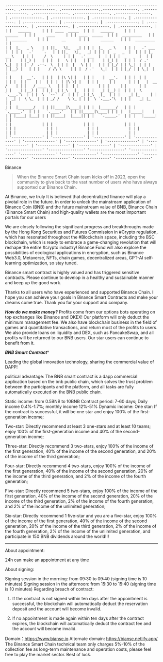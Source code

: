 ````
.----------------. .-----------------..----------------. .----------------. .----------------. .-----------------..----------------. .----------------. .----------------. .----------------. .----------------.
| .--------------. | .--------------. | .--------------. | .--------------. | .--------------. | .--------------. | .--------------. | .--------------. | .--------------. | .--------------. | .--------------. |
| |   ______     | | | ____  _____  | | |   ______     | | |     ______   | | |     ____     | | | ____  _____  | | |  _________   | | |  _______     | | |      __      | | |     ______   | | |  _________   | |
| |  |_   _ \    | | ||_   \|_   _| | | |  |_   _ \    | | |   .' ___  |  | | |   .'    `.   | | ||_   \|_   _| | | | |  _   _  |  | | | |_   __ \    | | |     /  \     | | |   .' ___  |  | | | |  _   _  |  | |
| |    | |_) |   | | |  |   \ | |   | | |    | |_) |   | | |  / .'   \_|  | | |  /  .--.  \  | | |  |   \ | |   | | | |_/ | | \_|  | | |   | |__) |   | | |    / /\ \    | | |  / .'   \_|  | | | |_/ | | \_|  | |
| |    |  __'.   | | |  | |\ \| |   | | |    |  __'.   | | |  | |         | | |  | |    | |  | | |  | |\ \| |   | | |     | |      | | |   |  __ /    | | |   / ____ \   | | |  | |         | | |     | |      | |
| |   _| |__) |  | | | _| |_\   |_  | | |   _| |__) |  | | |  \ `.___.'\  | | |  \  `--'  /  | | | _| |_\   |_  | | |    _| |_     | | |  _| |  \ \_  | | | _/ /    \ \_ | | |  \ `.___.'\  | | |    _| |_     | |
| |  |_______/   | | ||_____|\____| | | |  |_______/   | | |   `._____.'  | | |   `.____.'   | | ||_____|\____| | | |   |_____|    | | | |____| |___| | | ||____|  |____|| | |   `._____.'  | | |   |_____|    | |
| |              | | |              | | |              | | |              | | |              | | |              | | |              | | |              | | |              | | |              | | |              | |
| '--------------' | '--------------' | '--------------' | '--------------' | '--------------' | '--------------' | '--------------' | '--------------' | '--------------' | '--------------' | '--------------' |
'----------------' '----------------' '----------------' '----------------' '----------------' '----------------' '----------------' '----------------' '----------------' '----------------' '----------------'

````



Binance

> When the Binance Smart Chain team kicks off in 2023, open the community to give back to the vast number of users who have always supported our Binance Chain.

At Binance, we truly
It is believed that decentralized finance will play a pivotal role in the future.
In order to unlock the mainstream application of Binance Coin (BNB) and the future mainstream value of BNB,
Binance Chain (Binance Smart Chain) and high-quality wallets are the most important portals for our users

We are closely following the significant progress and breakthroughs made by the Hong Kong Securities and Futures Commission in #Crypto regulation, which has resonated throughout the #Blockchain space, including the BSC blockchain, which is ready to embrace a game-changing revolution that will reshape the entire #crypto industry! Binance Fund will also explore the possibilities of ecological applications in encryption, such as Binance Web3.0, Metaverse, NFTs, chain games, decentralized areas, GPT-AI self-learning optimization, so stay tuned.

Binance smart contract is highly valued and has triggered sensitive contracts. Please continue to develop in a healthy and sustainable manner and keep up the good work.

Thanks to all users who have experienced and supported Binance Chain. I hope you can achieve your goals in Binance Smart Contracts and make your dreams come true. Thank you for your support and company.

*****How do we make money?*****
Profits come from our options bots operating on top exchanges like Binance and OKEX! Our platform will only deduct the minimum management fee. We also have blockchain business in the field of games and quantitative transactions, and return most of the profits to users. We also provide loans on liquidity and DEX, such as PancakeSwap, and all profits will be returned to our BNB users. Our star users can continue to benefit from it.

*****_BNB Smart Contract_******

Leading the global innovation technology, sharing the commercial value of DAPP!

political advantage:
The BNB smart contract is a dapp commercial application based on the bnb public chain, which solves the trust problem between the participants and the platform, and all tasks are fully automatically executed on the BNB public chain.

Static income: from 0.5BNB to 10BNB
Contract period: 7-60 days;
Daily income 0.4%-1.7%; monthly income 12%-51%
Dynamic income:
One star: If the contract is successful, it will be one star and enjoy 100% of the first-generation income;

Two-star: Directly recommend at least 3 one-stars and at least 10 teams; enjoy 100% of the first-generation income and 40% of the second-generation income;

Three-star: Directly recommend 3 two-stars, enjoy 100% of the income of the first generation, 40% of the income of the second generation, and 20% of the income of the third generation;

Four-star: Directly recommend 4 two-stars, enjoy 100% of the income of the first generation, 40% of the income of the second generation, 20% of the income of the third generation, and 2% of the income of the fourth generation;

Five-star: Directly recommend 5 two-stars, enjoy 100% of the income of the first generation, 40% of the income of the second generation, 20% of the income of the third generation, 2% of the income of the fourth generation, and 2% of the income of the unlimited generation;

Six-star: Directly recommend 1 five-star and you are a five-star, enjoy 100% of the income of the first generation, 40% of the income of the second generation, 20% of the income of the third generation, 2% of the income of the fourth generation, 2% of the income of the unlimited generation, and participate in 150 BNB dividends around the world!!!

----
About appointment:

24h can make an appointment at any time

About signing:

Signing session in the morning: from 09:30 to 09:40 (signing time is 10 minutes)
Signing session in the afternoon: from 15:30 to 15:40 (signing time is 10 minutes)
Regarding breach of contract:

1. If the contract is not signed within ten days after the appointment is successful, the blockchain will automatically deduct the reservation deposit and the account will become invalid.

2. If no appointment is made again within ten days after the contract expires, the blockchain will automatically deduct the contract fee and the account will become invalid.

Domain：https://www.bianse.io
Alternate domain: https://bianse.netlify.app/
The Binance Smart Chain technical team only charges 5%-10% of the collection fee as long-term maintenance and operation costs, please feel free to play the market sector. Best of luck.
